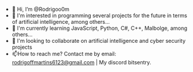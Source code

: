 - 👋 Hi, I’m @Rodrigoo0m
- 👀 I'm interested in programming several projects for the future in terms of artificial intelligence, among others...
- 🌱 I'm currently learning JavaScript, Python, C#, C++, Malbolge, among others...
- 💞️ I'm looking to collaborate on artificial intelligence and cyber security projects
- 📫How to reach me? Contact me by email: rodrigoffmartins6123@gmail.com | My discord bitsentry.

<!---
Rodrigoo0m/Rodrigoo0m is a ✨ special ✨ repository because its `README.md` (this file) appears on your GitHub profile.
You can click the Preview link to take a look at your changes.
--->

